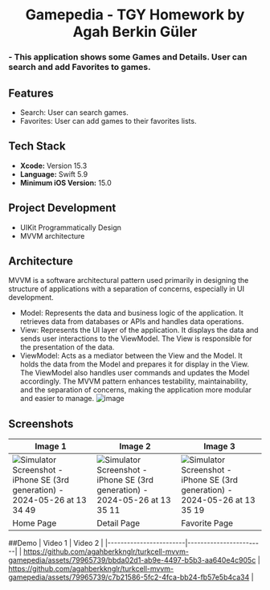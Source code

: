 <div  align="center">
<h1> Gamepedia - TGY Homework by Agah Berkin Güler </h1>
</div>

<div  align="leading">
<h3> - This application shows some Games and Details. User can search and add Favorites to games. </h3>
</div>

## Features
- Search: User can search games.
- Favorites: User can add games to their favorites lists.

## Tech Stack
- **Xcode:** Version 15.3
- **Language:** Swift 5.9
- **Minimum iOS Version:** 15.0

## Project Development
- UIKit Programmatically Design
- MVVM architecture

## Architecture
MVVM is a software architectural pattern used primarily in designing the structure of applications with a separation of concerns, especially in UI development.
- Model: Represents the data and business logic of the application. It retrieves data from databases or APIs and handles data operations.
- View: Represents the UI layer of the application. It displays the data and sends user interactions to the ViewModel. The View is responsible for the presentation of the data.
- ViewModel: Acts as a mediator between the View and the Model. It holds the data from the Model and prepares it for display in the View. The ViewModel also handles user commands and updates the Model accordingly.
The MVVM pattern enhances testability, maintainability, and the separation of concerns, making the application more modular and easier to manage.
![image](https://github.com/agahberkknglr/turkcell-mvvm-gamepedia/assets/79965739/b5c9e608-81ec-459e-b284-ddf705340ae6)

 ## Screenshots
| Image 1                | Image 2                | Image 3                |
|------------------------|------------------------|------------------------|
| ![Simulator Screenshot - iPhone SE (3rd generation) - 2024-05-26 at 13 34 49](https://github.com/agahberkknglr/turkcell-mvvm-gamepedia/assets/79965739/cf8abd82-ef42-41fb-8abe-60b9d45cf5c8) | ![Simulator Screenshot - iPhone SE (3rd generation) - 2024-05-26 at 13 35 11](https://github.com/agahberkknglr/turkcell-mvvm-gamepedia/assets/79965739/3f9b136c-1c7a-4da4-ae08-554d99a42c52) | ![Simulator Screenshot - iPhone SE (3rd generation) - 2024-05-26 at 13 35 19](https://github.com/agahberkknglr/turkcell-mvvm-gamepedia/assets/79965739/d6e3fe91-ef9e-4d6d-86d5-ba24f2912bb7) |
| Home Page | Detail Page | Favorite Page |

##Demo
| Video 1                | Video 2                | 
|------------------------|------------------------|
| https://github.com/agahberkknglr/turkcell-mvvm-gamepedia/assets/79965739/bbda02d1-ab9e-4497-b5b3-aa640e4c905c | https://github.com/agahberkknglr/turkcell-mvvm-gamepedia/assets/79965739/c7b21586-5fc2-4fca-bb24-fb57e5b4ca34 |

